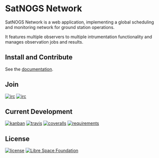 # SatNOGS Network

SatNOGS Network is a web application, implementing a global scheduling and monitoring network for ground station operations.

It features multiple observers to multiple intrumentation functionality and manages observation jobs and results.

## Install and Contribute

See the [documentation](http://docs.satnogs.org/en/stable/network/).

## Join

[![irc](https://img.shields.io/badge/IRC-%23satnogs%20on%20freenode-blue.svg)](https://webchat.freenode.net/?channels=satnogs)
[![irc](https://img.shields.io/badge/forum-discourse-blue.svg)](https://community.satnogs.org/)

## Current Development

[![kanban](https://img.shields.io/badge/kanban-board-lightgray.svg)](https://github.com/satnogs/satnogs-network/projects/2)
[![travis](https://img.shields.io/travis/satnogs/satnogs-network/dev.svg?label=tests)](http://travis-ci.org/satnogs/satnogs-network/)
[![coveralls](https://img.shields.io/coveralls/satnogs/satnogs-network/dev.svg)](https://coveralls.io/github/satnogs/satnogs-network)
[![requirements](https://img.shields.io/requires/github/satnogs/satnogs-network.svg?branch=dev)](https://requires.io/github/satnogs/satnogs-network/requirements/?branch=dev)

## License

[![license](https://img.shields.io/badge/license-AGPL%203.0-6672D8.svg)](LICENSE)
[![Libre Space Foundation](https://img.shields.io/badge/%C2%A9%202014--2017-Libre%20Space%20Foundation-6672D8.svg)](https://librespacefoundation.org/)
